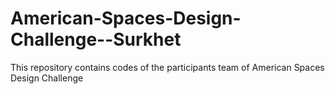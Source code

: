 # American-Spaces-Design-Challenge--Surkhet
This repository contains codes of the participants team  of American Spaces Design Challenge 
